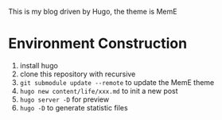 This is my blog driven by Hugo, the theme is MemE

# Environment Construction
1. install hugo
2. clone this repository with recursive
3. `git submodule update --remote` to update the MemE theme
4. `hugo new content/life/xxx.md` to init a new post
4. `hugo server -D` for preview
5. `hugo -D` to generate statistic files
